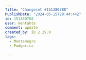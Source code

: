 ```yaml
---
Title: "Changeset #151380788"
PublishDate: "2024-05-15T20:44:44Z"
id: 151380788
user: kentakta
comment: update
created_by: iD 2.29.0
tags:
  - Montenegro
  - Podgorica

---
```

